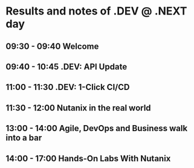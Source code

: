 # Results and notes of .DEV @ .NEXT day

## 09:30 - 09:40 Welcome


## 09:40 - 10:45 .DEV: API Update


## 11:00 - 11:30 .DEV: 1-Click CI/CD


## 11:30 - 12:00 Nutanix in the real world


## 13:00 - 14:00 Agile, DevOps and Business walk into a bar


## 14:00 - 17:00 Hands-On Labs With Nutanix